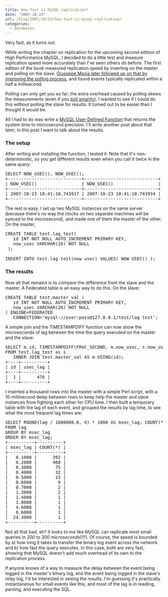```yaml
---
title: How fast is MySQL replication?
date: "2007-10-23"
url: /blog/2007/10/23/how-fast-is-mysql-replication/
categories:
  - Databases
---
```

Very fast, as it turns out.

While writing the chapter on replication for the upcoming second edition of High Performance MySQL, I decided to do a little test and measure replication speed more accurately than I've seen others do before. The first edition of the book measured replication speed by inserting on the master and polling on the slave. [Giuseppe Maxia later followed up on that by improving the polling process][1], and found events typically replicated within a half a millisecond.

Polling can only get you so far; the extra overhead caused by polling skews the measurements (even if you [poll smartly][2]). I wanted to see if I could do this without polling the slave for results. It turned out to be easier than I thought it would be.

All I had to do was write a [MySQL User-Defined Function][3] that returns the system time to microsecond precision. I'll write another post about that later; in this post I want to talk about the results.

### The setup

After writing and installing the function, I tested it. Note that it's non-deterministic, so you get different results even when you call it twice in the same query:

<pre>SELECT NOW_USEC(), NOW_USEC(); 
+----------------------------+----------------------------+ 
| NOW_USEC()                 | NOW_USEC()                 | 
+----------------------------+----------------------------+ 
| 2007-10-23 10:41:10.743917 | 2007-10-23 10:41:10.743934 | 
+----------------------------+----------------------------+ </pre>

The rest is easy. I set up two MySQL instances on the same server (because there's no way the clocks on two separate machines will be synced to the microsecond), and made one of them the master of the other. On the master,

<pre>CREATE TABLE test.lag_test( 
   id INT NOT NULL AUTO_INCREMENT PRIMARY KEY, 
   now_usec VARCHAR(26) NOT NULL 
 ); 

INSERT INTO test.lag_test(now_usec) VALUES( NOW_USEC() ); </pre>

### The results

Now all that remains is to compare the difference from the slave and the master. A Federated table is an easy way to do this. On the slave:

<pre>CREATE TABLE test.master_val ( 
   id INT NOT NULL AUTO_INCREMENT PRIMARY KEY, 
   now_usec VARCHAR(26) NOT NULL 
) ENGINE=FEDERATED 
   CONNECTION='mysql://user:pass@127.0.0.1/test/lag_test'; </pre>

A simple join and the TIMESTAMPDIFF function can now show the microseconds of lag between the time the query executed on the master and the slave:

<pre>SELECT m.id, TIMESTAMPDIFF(FRAC_SECOND, m.now_usec, s.now_usec) AS usec_lag
FROM test.lag_test as s
   INNER JOIN test.master_val AS m USING(id); 
+----+----------+ 
| id | usec_lag | 
+----+----------+ 
|  1 |      476 | 
+----+----------+ </pre>

I inserted a thousand rows into the master with a simple Perl script, with a 10-millisecond delay between rows to keep help the master and slave instances from fighting each other for CPU time. I then built a temporary table with the lag of each event, and grouped the results by lag time, to see what the most frequent lag times are:

<pre>SELECT ROUND(lag / 1000000.0, 4) * 1000 AS msec_lag, COUNT(*)
FROM lag
GROUP BY msec_lag
ORDER BY msec_lag;
+----------+----------+ 
| msec_lag | COUNT(*) | 
+----------+----------+ 
|   0.1000 |      392 | 
|   0.2000 |      468 | 
|   0.3000 |       75 | 
|   0.4000 |       32 | 
|   0.5000 |       15 | 
|   0.6000 |        9 | 
|   0.7000 |        2 | 
|   1.3000 |        2 | 
|   1.4000 |        1 | 
|   1.8000 |        1 | 
|   4.6000 |        1 | 
|   6.6000 |        1 | 
|  24.3000 |        1 | 
+----------+----------+</pre>

Not all that bad, eh? It looks to me like MySQL can replicate most small queries in *200 to 300 microseconds*(!!!). Of course, the speed is bounded by a) how long it takes to transfer the binary log event across the network and b) how fast the query executes. In this case, both are very fast, showing that MySQL doesn't add much overhead of its own to the replication process.

If anyone knows of a way to measure the delay between the event being logged in the master's binary log, and the event being logged in the slave's relay log, I'd be interested in seeing the results. I'm guessing it's practically instantaneous for small events like this, and most of the lag is in reading, parsing, and executing the SQL.

 [1]: http://datacharmer.blogspot.com/2006/04/measuring-replication-speed.html
 [2]: /blog/2006/05/04/how-to-make-a-program-choose-an-optimal-polling-interval/
 [3]: http://dev.mysql.com/doc/en/adding-functions.html

